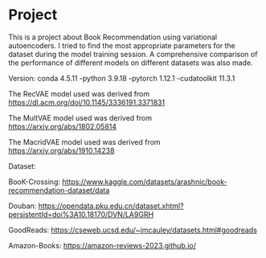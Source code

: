 # Project
This is a project about Book Recommendation using variational autoencoders. I tried to find the most appropriate parameters for the dataset during the model training session. A comprehensive comparison of the performance of different models on different datasets was also made.

Version: conda 4.5.11 -python 3.9.18 -pytorch 1.12.1 -cudatoolkit 11.3.1

The RecVAE model used was derived from https://dl.acm.org/doi/10.1145/3336191.3371831

The MultVAE model used was derived from https://arxiv.org/abs/1802.05814

The MacridVAE model used was derived from https://arxiv.org/abs/1910.14238

Dataset:

BooK-Crossing: https://www.kaggle.com/datasets/arashnic/book-recommendation-dataset/data

Douban: https://opendata.pku.edu.cn/dataset.xhtml?persistentId=doi%3A10.18170/DVN/LA9GRH

GoodReads: https://cseweb.ucsd.edu/~jmcauley/datasets.html#goodreads

Amazon-Books: https://amazon-reviews-2023.github.io/
